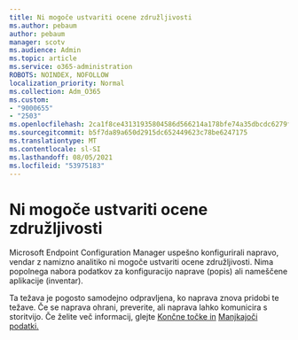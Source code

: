 ```yaml
---
title: Ni mogoče ustvariti ocene združljivosti
ms.author: pebaum
author: pebaum
manager: scotv
ms.audience: Admin
ms.topic: article
ms.service: o365-administration
ROBOTS: NOINDEX, NOFOLLOW
localization_priority: Normal
ms.collection: Adm_O365
ms.custom:
- "9000655"
- "2503"
ms.openlocfilehash: 2ca1f8ce43131935804586d566214a178bfe74a35dbcdc6279f92375192bd392
ms.sourcegitcommit: b5f7da89a650d2915dc652449623c78be6247175
ms.translationtype: MT
ms.contentlocale: sl-SI
ms.lasthandoff: 08/05/2021
ms.locfileid: "53975183"
---
```

# <a name="cant-create-a-compatibility-assessment"></a>Ni mogoče ustvariti ocene združljivosti

Microsoft Endpoint Configuration Manager uspešno konfigurirali napravo, vendar z namizno analitiko ni mogoče ustvariti ocene združljivosti. Nima popolnega nabora podatkov za konfiguracijo naprave (popis) ali nameščene aplikacije (inventar).

Ta težava je pogosto samodejno odpravljena, ko naprava znova pridobi te težave. Če se naprava ohrani, preverite, ali naprava lahko komunicira s storitvijo. Če želite več informacij, glejte [Končne točke in](https://docs.microsoft.com/configmgr/desktop-analytics/enable-data-sharing#endpoints) [Manjkajoči podatki.](https://docs.microsoft.com/configmgr/desktop-analytics/monitor-connection-health#missing-data)
